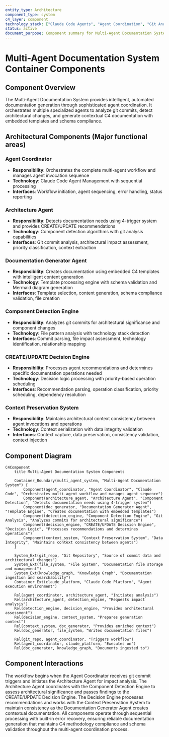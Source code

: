 ```yaml
---
entity_type: Architecture
component_type: system
c4_layer: component
technology_stack: ["Claude Code Agents", "Agent Coordination", "Git Analysis", "Documentation Generation"]
status: active
document_purpose: Component summary for Multi-Agent Documentation System container
---
```


# Multi-Agent Documentation System Container Components

## Component Overview
The Multi-Agent Documentation System provides intelligent, automated documentation generation through sophisticated agent coordination. It orchestrates multiple specialized agents to analyze git commits, detect architectural changes, and generate contextual C4 documentation with embedded templates and schema compliance.

## Architectural Components (Major functional areas)

### **Agent Coordinator**
- **Responsibility**: Orchestrates the complete multi-agent workflow and manages agent invocation sequence
- **Technology**: Claude Code Agent Management with sequential processing
- **Interfaces**: Workflow initiation, agent sequencing, error handling, status reporting

### **Architecture Agent**
- **Responsibility**: Detects documentation needs using 4-trigger system and provides CREATE/UPDATE recommendations
- **Technology**: Component detection algorithms with git analysis capabilities
- **Interfaces**: Git commit analysis, architectural impact assessment, priority classification, context extraction

### **Documentation Generator Agent**
- **Responsibility**: Creates documentation using embedded C4 templates with intelligent content generation
- **Technology**: Template processing engine with schema validation and Mermaid diagram generation
- **Interfaces**: Template selection, content generation, schema compliance validation, file creation

### **Component Detection Engine**
- **Responsibility**: Analyzes git commits for architectural significance and component changes
- **Technology**: File pattern analysis with technology stack detection
- **Interfaces**: Commit parsing, file impact assessment, technology identification, relationship mapping

### **CREATE/UPDATE Decision Engine**
- **Responsibility**: Processes agent recommendations and determines specific documentation operations needed
- **Technology**: Decision logic processing with priority-based operation scheduling
- **Interfaces**: Recommendation parsing, operation classification, priority scheduling, dependency resolution

### **Context Preservation System**
- **Responsibility**: Maintains architectural context consistency between agent invocations and operations
- **Technology**: Context serialization with data integrity validation
- **Interfaces**: Context capture, data preservation, consistency validation, context injection

## Component Diagram
```mermaid
C4Component
    title Multi-Agent Documentation System Components
    
    Container_Boundary(multi_agent_system, "Multi-Agent Documentation System") {
        Component(agent_coordinator, "Agent Coordinator", "Claude Code", "Orchestrates multi-agent workflow and manages agent sequence")
        Component(architecture_agent, "Architecture Agent", "Component Detection", "Detects documentation needs using 4-trigger system")
        Component(doc_generator, "Documentation Generator Agent", "Template Engine", "Creates documentation with embedded templates")
        Component(detection_engine, "Component Detection Engine", "Git Analysis", "Analyzes commits for architectural significance")
        Component(decision_engine, "CREATE/UPDATE Decision Engine", "Decision Logic", "Processes recommendations and determines operations")
        Component(context_system, "Context Preservation System", "Data Integrity", "Maintains context consistency between agents")
    }
    
    System_Ext(git_repo, "Git Repository", "Source of commit data and architectural changes")
    System_Ext(file_system, "File System", "Documentation file storage and management")
    System_Ext(knowledge_graph, "Knowledge Graph", "Documentation ingestion and searchability")
    Container_Ext(claude_platform, "Claude Code Platform", "Agent execution environment")
    
    Rel(agent_coordinator, architecture_agent, "Initiates analysis")
    Rel(architecture_agent, detection_engine, "Requests impact analysis")
    Rel(detection_engine, decision_engine, "Provides architectural assessment")
    Rel(decision_engine, context_system, "Prepares generation context")
    Rel(context_system, doc_generator, "Provides enriched context")
    Rel(doc_generator, file_system, "Writes documentation files")
    
    Rel(git_repo, agent_coordinator, "Triggers workflow")
    Rel(agent_coordinator, claude_platform, "Executes on")
    Rel(doc_generator, knowledge_graph, "Documents ingested to")
```

## Component Interactions
The workflow begins when the Agent Coordinator receives git commit triggers and initiates the Architecture Agent for impact analysis. The Architecture Agent coordinates with the Component Detection Engine to assess architectural significance and passes findings to the CREATE/UPDATE Decision Engine. The Decision Engine processes recommendations and works with the Context Preservation System to maintain consistency as the Documentation Generator Agent creates contextual documentation. All components operate through sequential processing with built-in error recovery, ensuring reliable documentation generation that maintains C4 methodology compliance and schema validation throughout the multi-agent coordination process.